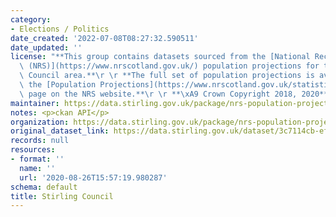 ```yaml
---
category:
- Elections / Politics
date_created: '2022-07-08T08:27:32.590511'
date_updated: ''
license: "**This group contains datasets sourced from the [National Records of Scotland\
  \ (NRS)](https://www.nrscotland.gov.uk/) population projections for the Stirling\
  \ Council area.**\r \r **The full set of population projections is available on\
  \ the [Population Projections](https://www.nrscotland.gov.uk/statistics-and-data/statistics/statistics-by-theme/population/population-projections)\
  \ page on the NRS website.**\r \r **\xA9 Crown Copyright 2018, 2020**"
maintainer: https://data.stirling.gov.uk/package/nrs-population-projections
notes: <p>ckan API</p>
organization: https://data.stirling.gov.uk/package/nrs-population-projections
original_dataset_link: https://data.stirling.gov.uk/dataset/3c7114cb-efe2-4ff2-8041-728f1d33fb5c/resource/fc750a15-15b6-4fd0-821f-04d855127ab2/download/20220707-stirling-council-nrs-population-projections-2018-all-persons.csv
records: null
resources:
- format: ''
  name: ''
  url: '2020-08-26T15:57:19.980287'
schema: default
title: Stirling Council
---
```

